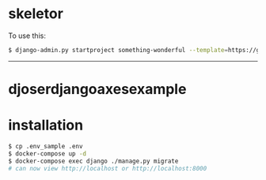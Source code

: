 # skeletor

To use this:

```bash
$ django-admin.py startproject something-wonderful --template=https://github.com/ckcollab/skeletor/archive/master.zip
```

-------

# djoserdjangoaxesexample

# installation

```bash
$ cp .env_sample .env
$ docker-compose up -d
$ docker-compose exec django ./manage.py migrate
# can now view http://localhost or http://localhost:8000
```

